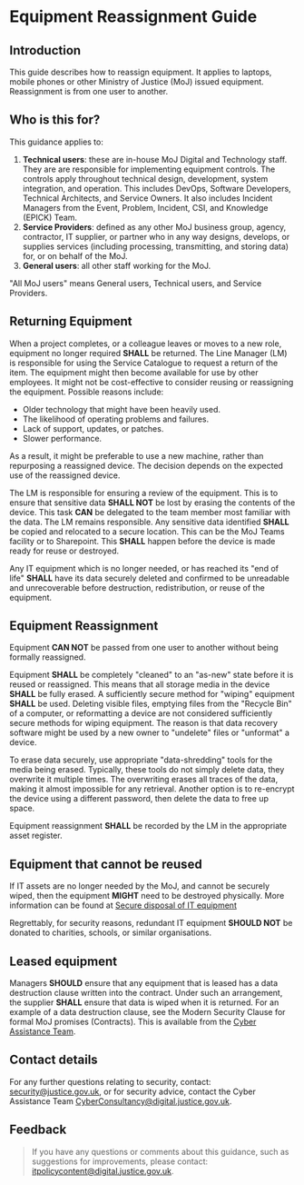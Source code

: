 # Equipment Reassignment Guide

## Introduction

This guide describes how to reassign equipment. It applies to laptops, mobile phones or other Ministry of Justice \(MoJ\) issued equipment. Reassignment is from one user to another.

## Who is this for?

This guidance applies to:

1.  **Technical users**: these are in-house MoJ Digital and Technology staff. They are are responsible for implementing equipment controls. The controls apply throughout technical design, development, system integration, and operation. This includes DevOps, Software Developers, Technical Architects, and Service Owners. It also includes Incident Managers from the Event, Problem, Incident, CSI, and Knowledge \(EPICK\) Team.
2.  **Service Providers**: defined as any other MoJ business group, agency, contractor, IT supplier, or partner who in any way designs, develops, or supplies services \(including processing, transmitting, and storing data\) for, or on behalf of the MoJ.
3.  **General users**: all other staff working for the MoJ.

"All MoJ users" means General users, Technical users, and Service Providers.

## Returning Equipment

When a project completes, or a colleague leaves or moves to a new role, equipment no longer required **SHALL** be returned. The Line Manager \(LM\) is responsible for using the Service Catalogue to request a return of the item. The equipment might then become available for use by other employees. It might not be cost-effective to consider reusing or reassigning the equipment. Possible reasons include:

-   Older technology that might have been heavily used.
-   The likelihood of operating problems and failures.
-   Lack of support, updates, or patches.
-   Slower performance.

As a result, it might be preferable to use a new machine, rather than repurposing a reassigned device. The decision depends on the expected use of the reassigned device.

The LM is responsible for ensuring a review of the equipment. This is to ensure that sensitive data **SHALL NOT** be lost by erasing the contents of the device. This task **CAN** be delegated to the team member most familiar with the data. The LM remains responsible. Any sensitive data identified **SHALL** be copied and relocated to a secure location. This can be the MoJ Teams facility or to Sharepoint. This **SHALL** happen before the device is made ready for reuse or destroyed.

Any IT equipment which is no longer needed, or has reached its "end of life" **SHALL** have its data securely deleted and confirmed to be unreadable and unrecoverable before destruction, redistribution, or reuse of the equipment.

## Equipment Reassignment

Equipment **CAN NOT** be passed from one user to another without being formally reassigned.

Equipment **SHALL** be completely "cleaned" to an "as-new" state before it is reused or reassigned. This means that all storage media in the device **SHALL** be fully erased. A sufficiently secure method for "wiping" equipment **SHALL** be used. Deleting visible files, emptying files from the "Recycle Bin" of a computer, or reformatting a device are not considered sufficiently secure methods for wiping equipment. The reason is that data recovery software might be used by a new owner to "undelete" files or "unformat" a device.

To erase data securely, use appropriate "data-shredding" tools for the media being erased. Typically, these tools do not simply delete data, they overwrite it multiple times. The overwriting erases all traces of the data, making it almost impossible for any retrieval. Another option is to re-encrypt the device using a different password, then delete the data to free up space.

Equipment reassignment **SHALL** be recorded by the LM in the appropriate asset register.

## Equipment that cannot be reused

If IT assets are no longer needed by the MoJ, and cannot be securely wiped, then the equipment **MIGHT** need to be destroyed physically. More information can be found at [Secure disposal of IT equipment](secure-disposal-of-it-equipment.md)

Regrettably, for security reasons, redundant IT equipment **SHOULD NOT** be donated to charities, schools, or similar organisations.

## Leased equipment

Managers **SHOULD** ensure that any equipment that is leased has a data destruction clause written into the contract. Under such an arrangement, the supplier **SHALL** ensure that data is wiped when it is returned. For an example of a data destruction clause, see the Modern Security Clause for formal MoJ promises \(Contracts\). This is available from the [Cyber Assistance Team](mailto:CyberConsultancy@digital.justice.gov.uk).

## Contact details

For any further questions relating to security, contact: [security@justice.gov.uk](mailto:security@justice.gov.uk), or for security advice, contact the Cyber Assistance Team [CyberConsultancy@digital.justice.gov.uk](mailto:CyberConsultancy@digital.justice.gov.uk).

## Feedback

> If you have any questions or comments about this guidance, such as suggestions for improvements, please contact: [itpolicycontent@digital.justice.gov.uk](mailto:itpolicycontent@digital.justice.gov.uk).

